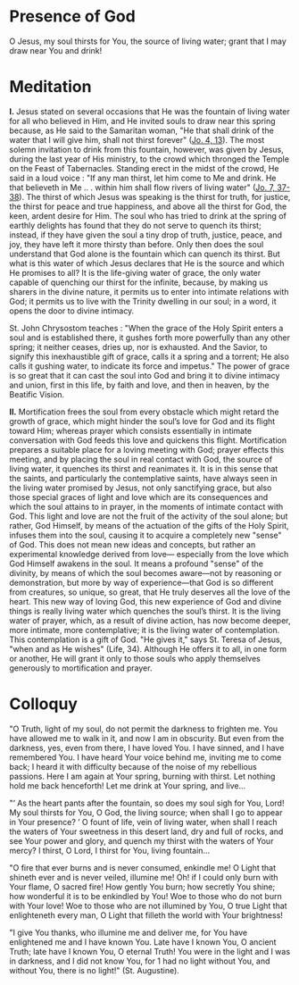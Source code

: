 # Presence of God

O Jesus, my soul thirsts for You, the source of living water; grant that I may draw near You and drink!

# Meditation

**I.** Jesus stated on several occasions that He was the fountain of living water for all who believed in Him, and He invited souls to draw near this spring because, as He said to the Samaritan woman, "He that shall drink of the water that I will give him, shall not thirst forever" ([Jo. 4, 13](https://vulgata.online/bible/Jo.4?ed=DR2&vfn=DR2.Jo.4.13:vs)). The most solemn invitation to drink from this fountain, however, was given by Jesus, during the last year of His ministry, to the crowd which thronged the Temple on the Feast of Tabernacles. Standing erect in the midst of the crowd, He said in a loud voice : "If any man thirst, let him come to Me and drink. He that believeth in Me .. . within him shall flow rivers of living water" ([Jo. 7, 37-38](https://vulgata.online/bible/Jo.7?ed=DR2&vfn=DR2.Jo.7.37-38:vs)). The thirst of which Jesus was speaking is the thirst for truth, for justice, the thirst for peace and true happiness, and above all the thirst for God, the keen, ardent desire for Him. The soul who has tried to drink at the spring of earthly delights has found that they do not serve to quench its thirst; instead, if they have given the soul a tiny drop of truth, justice, peace, and joy, they have left it more thirsty than before. Only then does the soul understand that God alone is the fountain which can quench its thirst. But what is this water of which Jesus declares that He is the source and which He promises to all? It is the life-giving water of grace, the only water capable of quenching our thirst for the infinite, because, by making us sharers in the divine nature, it permits us to enter into intimate relations with God; it permits us to live with the Trinity dwelling in our soul; in a word, it opens the door to divine intimacy.

St. John Chrysostom teaches : "When the grace of the Holy Spirit enters a soul and is established there, it gushes forth more powerfully than any other spring; it neither ceases, dries up, nor is exhausted. And the Savior, to signify this inexhaustible gift of grace, calls it a spring and a torrent; He also calls it gushing water, to indicate its force and impetus." The power of grace is so great that it can cast the soul into God and bring it to divine intimacy and union, first in this life, by faith and love, and then in heaven, by the Beatific Vision.

**II.** Mortification frees the soul from every obstacle which might retard the growth of grace, which might hinder the soul’s love for God and its flight toward Him; whereas prayer which consists essentially in intimate conversation with God feeds this love and quickens this flight. Mortification prepares a suitable place for a loving meeting with God; prayer effects this meeting, and by placing the soul in real contact with God, the source of living water, it quenches its thirst and reanimates it. It is in this sense that the saints, and particularly the contemplative saints, have always seen in the living water promised by Jesus, not only sanctifying grace, but also those special graces of light and love which are its consequences and which the soul attains to in prayer, in the moments of intimate contact with God. This light and love are not the fruit of the activity of the soul alone; but rather, God Himself, by means of the actuation of the gifts of the Holy Spirit, infuses them into the soul, causing it to acquire a completely new "sense" of God. This does not mean new ideas and concepts, but rather an experimental knowledge derived from love— especially from the love which God Himself awakens in the soul. It means a profound "sense" of the divinity, by means of which the soul becomes aware—not by reasoning or demonstration, but more by way of experience—that God is so different from creatures, so unique, so great, that He truly deserves all the love of the heart. This new way of loving God, this new experience of God and divine things is really living water which quenches the soul’s thirst. It is the living water of prayer, which, as a result of divine action, has now become deeper, more intimate, more contemplative; it is the living water of contemplation. This contemplation is a gift of God. "He gives it," says St. Teresa of Jesus, "when and as He wishes" (Life, 34). Although He offers it to all, in one form or another, He will grant it only to those souls who apply themselves generously to mortification and prayer.

# Colloquy

"O Truth, light of my soul, do not permit the darkness to frighten me. You have allowed me to walk in it, and now I am in obscurity. But even from the darkness, yes, even from there, I have loved You. I have sinned, and I have remembered You. I have heard Your voice behind me, inviting me to come back; I heard it with difficulty because of the noise of my rebellious passions. Here I am again at Your spring, burning with thirst. Let nothing hold me back henceforth! Let me drink at Your spring, and live...

"‘ As the heart pants after the fountain, so does my soul sigh for You, Lord! My soul thirsts for You, O God, the living source; when shall I go to appear in Your presence? ’ O fount of life, vein of living water, when shall I reach the waters of Your sweetness in this desert land, dry and full of rocks, and see Your power and glory, and quench my thirst with the waters of Your mercy? I thirst, O Lord, I thirst for You, living fountain...

"O fire that ever burns and is never consumed, enkindle me! O Light that shineth ever and is never veiled, illumine me! Oh! if I could only burn with Your flame, O sacred fire! How gently You burn; how secretly You shine; how wonderful it is to be enkindled by You! Woe to those who do not burn with Your love! Woe to those who are not illumined by You, O true Light that enlighteneth every man, O Light that filleth the world with Your brightness!

"I give You thanks, who illumine me and deliver me, for You have enlightened me and I have known You. Late have I known You, O ancient Truth; late have I known You, O eternal Truth! You were in the light and I was in darkness, and I did not know You, for 1 had no light without You, and without You, there is no light!" (St. Augustine).